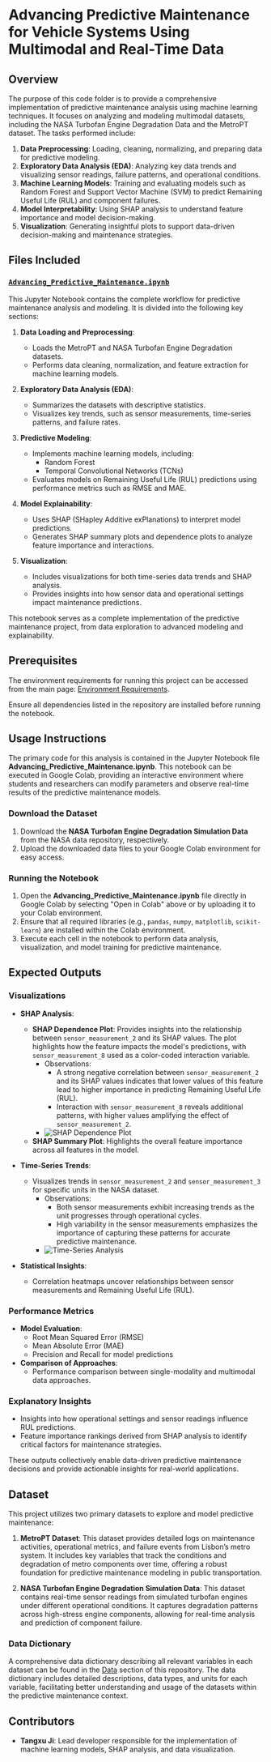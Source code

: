 # Advancing Predictive Maintenance for Vehicle Systems Using Multimodal and Real-Time Data

## Overview
The purpose of this code folder is to provide a comprehensive implementation of predictive maintenance analysis using machine learning techniques. It focuses on analyzing and modeling multimodal datasets, including the NASA Turbofan Engine Degradation Data and the MetroPT dataset. The tasks performed include:

1. **Data Preprocessing**: Loading, cleaning, normalizing, and preparing data for predictive modeling.
2. **Exploratory Data Analysis (EDA)**: Analyzing key data trends and visualizing sensor readings, failure patterns, and operational conditions.
3. **Machine Learning Models**: Training and evaluating models such as Random Forest and Support Vector Machine (SVM) to predict Remaining Useful Life (RUL) and component failures.
4. **Model Interpretability**: Using SHAP analysis to understand feature importance and model decision-making.
5. **Visualization**: Generating insightful plots to support data-driven decision-making and maintenance strategies.

## Files Included

### [**`Advancing_Predictive_Maintenance.ipynb`**](https://colab.research.google.com/drive/1jFpqHdT2FzVdd1g5KstMsEbXj-PRv9R0)
This Jupyter Notebook contains the complete workflow for predictive maintenance analysis and modeling. It is divided into the following key sections:

1. **Data Loading and Preprocessing**:
   - Loads the MetroPT and NASA Turbofan Engine Degradation datasets.
   - Performs data cleaning, normalization, and feature extraction for machine learning models.

2. **Exploratory Data Analysis (EDA)**:
   - Summarizes the datasets with descriptive statistics.
   - Visualizes key trends, such as sensor measurements, time-series patterns, and failure rates.

3. **Predictive Modeling**:
   - Implements machine learning models, including:
     - Random Forest
     - Temporal Convolutional Networks (TCNs)
   - Evaluates models on Remaining Useful Life (RUL) predictions using performance metrics such as RMSE and MAE.

4. **Model Explainability**:
   - Uses SHAP (SHapley Additive exPlanations) to interpret model predictions.
   - Generates SHAP summary plots and dependence plots to analyze feature importance and interactions.

5. **Visualization**:
   - Includes visualizations for both time-series data trends and SHAP analysis.
   - Provides insights into how sensor data and operational settings impact maintenance predictions.

This notebook serves as a complete implementation of the predictive maintenance project, from data exploration to advanced modeling and explainability.

## Prerequisites

The environment requirements for running this project can be accessed from the main page: [Environment Requirements](https://github.com/STATS201-DKU-Autumn2024/Week5_Tangxu/tree/main).

Ensure all dependencies listed in the repository are installed before running the notebook.

## Usage Instructions

The primary code for this analysis is contained in the Jupyter Notebook file **Advancing_Predictive_Maintenance.ipynb**. This notebook can be executed in Google Colab, providing an interactive environment where students and researchers can modify parameters and observe real-time results of the predictive maintenance models.

### Download the Dataset

1. Download the **NASA Turbofan Engine Degradation Simulation Data** from the NASA data repository, respectively.
2. Upload the downloaded data files to your Google Colab environment for easy access.

### Running the Notebook

1. Open the **Advancing_Predictive_Maintenance.ipynb** file directly in Google Colab by selecting "Open in Colab" above or by uploading it to your Colab environment.
2. Ensure that all required libraries (e.g., `pandas`, `numpy`, `matplotlib`, `scikit-learn`) are installed within the Colab environment.
3. Execute each cell in the notebook to perform data analysis, visualization, and model training for predictive maintenance.

## Expected Outputs

### Visualizations
- **SHAP Analysis**:
  - **SHAP Dependence Plot**: Provides insights into the relationship between `sensor_measurement_2` and its SHAP values. The plot highlights how the feature impacts the model's predictions, with `sensor_measurement_8` used as a color-coded interaction variable.
    - Observations:
      - A strong negative correlation between `sensor_measurement_2` and its SHAP values indicates that lower values of this feature lead to higher importance in predicting Remaining Useful Life (RUL).
      - Interaction with `sensor_measurement_8` reveals additional patterns, with higher values amplifying the effect of `sensor_measurement_2`.
    - ![SHAP Dependence Plot](https://github.com/STATS201-DKU-Autumn2024/Week5_Tangxu/blob/main/Code/SHAP.png)
  - **SHAP Summary Plot**: Highlights the overall feature importance across all features in the model.

- **Time-Series Trends**:
  - Visualizes trends in `sensor_measurement_2` and `sensor_measurement_3` for specific units in the NASA dataset.
    - Observations:
      - Both sensor measurements exhibit increasing trends as the unit progresses through operational cycles.
      - High variability in the sensor measurements emphasizes the importance of capturing these patterns for accurate predictive maintenance.
    - ![Time-Series Analysis](https://github.com/STATS201-DKU-Autumn2024/Week5_Tangxu/blob/main/Code/Time-Series%20Analysis.png)

- **Statistical Insights**:
  - Correlation heatmaps uncover relationships between sensor measurements and Remaining Useful Life (RUL).
  

### Performance Metrics
- **Model Evaluation**:
  - Root Mean Squared Error (RMSE)
  - Mean Absolute Error (MAE)
  - Precision and Recall for model predictions
- **Comparison of Approaches**:
  - Performance comparison between single-modality and multimodal data approaches.


### Explanatory Insights
- Insights into how operational settings and sensor readings influence RUL predictions.
- Feature importance rankings derived from SHAP analysis to identify critical factors for maintenance strategies.

These outputs collectively enable data-driven predictive maintenance decisions and provide actionable insights for real-world applications.


## Dataset

This project utilizes two primary datasets to explore and model predictive maintenance:

1. **MetroPT Dataset**: This dataset provides detailed logs on maintenance activities, operational metrics, and failure events from Lisbon’s metro system. It includes key variables that track the conditions and degradation of metro components over time, offering a robust foundation for predictive maintenance modeling in public transportation.

2. **NASA Turbofan Engine Degradation Simulation Data**: This dataset contains real-time sensor readings from simulated turbofan engines under different operational conditions. It captures degradation patterns across high-stress engine components, allowing for real-time analysis and prediction of component failure.

### Data Dictionary
A comprehensive data dictionary describing all relevant variables in each dataset can be found in the [Data](https://github.com/STATS201-DKU-Autumn2024/Week5_Tangxu/tree/main/Data) section of this repository. The data dictionary includes detailed descriptions, data types, and units for each variable, facilitating better understanding and usage of the datasets within the predictive maintenance context.

## Contributors

- **Tangxu Ji**: Lead developer responsible for the implementation of machine learning models, SHAP analysis, and data visualization.
